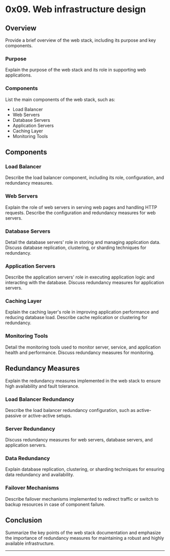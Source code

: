 # 0x09. Web infrastructure design

## Overview
Provide a brief overview of the web stack, including its purpose and key components.

### Purpose
Explain the purpose of the web stack and its role in supporting web applications.

### Components
List the main components of the web stack, such as:
- Load Balancer
- Web Servers
- Database Servers
- Application Servers
- Caching Layer
- Monitoring Tools

## Components

### Load Balancer
Describe the load balancer component, including its role, configuration, and redundancy measures.

### Web Servers
Explain the role of web servers in serving web pages and handling HTTP requests. Describe the configuration and redundancy measures for web servers.

### Database Servers
Detail the database servers' role in storing and managing application data. Discuss database replication, clustering, or sharding techniques for redundancy.

### Application Servers
Describe the application servers' role in executing application logic and interacting with the database. Discuss redundancy measures for application servers.

### Caching Layer
Explain the caching layer's role in improving application performance and reducing database load. Describe cache replication or clustering for redundancy.

### Monitoring Tools
Detail the monitoring tools used to monitor server, service, and application health and performance. Discuss redundancy measures for monitoring.

## Redundancy Measures
Explain the redundancy measures implemented in the web stack to ensure high availability and fault tolerance.

### Load Balancer Redundancy
Describe the load balancer redundancy configuration, such as active-passive or active-active setups.

### Server Redundancy
Discuss redundancy measures for web servers, database servers, and application servers.

### Data Redundancy
Explain database replication, clustering, or sharding techniques for ensuring data redundancy and availability.

### Failover Mechanisms
Describe failover mechanisms implemented to redirect traffic or switch to backup resources in case of component failure.

## Conclusion
Summarize the key points of the web stack documentation and emphasize the importance of redundancy measures for maintaining a robust and highly available infrastructure.

---
